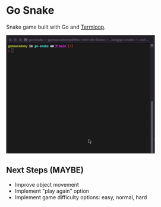 # Go Snake
Snake game built with Go and [Termloop](https://github.com/JoelOtter/termloop).

<img src="./docs/demo.gif" width=400>

## Next Steps (MAYBE)

- Improve object movement
- Implement "play again" option
- Implement game difficulty options: easy, normal, hard
